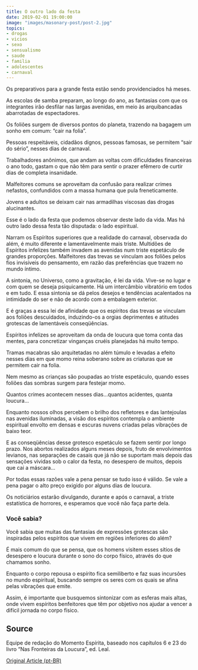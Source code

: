 ```yaml
---
title: O outro lado da festa
date: 2019-02-01 19:00:00
image: "images/masonary-post/post-2.jpg"
topics: 
- drogas
- vicios
- sexo
- sensualismo
- saude
- familia
- adolescentes
- carnaval
---
```


Os preparativos para a grande festa estão sendo providenciados há meses.

As escolas de samba preparam, ao longo do ano, as fantasias com que os
integrantes irão desfilar nas largas avenidas, em meio às arquibancadas
abarrotadas de espectadores.

Os foliões surgem de diversos pontos do planeta, trazendo na bagagem um sonho
em comum: “cair na folia”.

Pessoas respeitáveis, cidadãos dignos, pessoas famosas, se permitem “sair do
sério”, nesses dias de carnaval.

Trabalhadores anônimos, que andam as voltas com dificuldades financeiras o ano
todo, gastam o que não têm para sentir o prazer efêmero de curtir dias de
completa insanidade.

Malfeitores comuns se aproveitam da confusão para realizar crimes nefastos,
confundidos com a massa humana que pula freneticamente.

Jovens e adultos se deixam cair nas armadilhas viscosas das drogas alucinantes.

Esse é o lado da festa que podemos observar deste lado da vida. Mas há outro
lado dessa festa tão disputada: o lado espiritual.

Narram os Espíritos superiores que a realidade do carnaval, observada do além,
é muito diferente e lamentavelmente mais triste. Multidões de Espíritos
infelizes também invadem as avenidas num triste espetáculo de grandes
proporções. Malfeitores das trevas se vinculam aos foliões pelos fios
invisíveis do pensamento, em razão das preferências que trazem no mundo íntimo.

A sintonia, no Universo, como a gravitação, é lei da vida. Vive-se no lugar e
com quem se deseja psiquicamente. Há um intercâmbio vibratório em todos e em
tudo. E essa sintonia se dá pelos desejos e tendências acalentados na
intimidade do ser e não de acordo com a embalagem exterior.

E é graças a essa lei de afinidade que os espíritos das trevas se vinculam aos
foliões descuidados, induzindo-os a orgias deprimentes e atitudes grotescas de
lamentáveis conseqüências.

Espíritos infelizes se aproveitam da onda de loucura que toma conta das mentes,
para concretizar vinganças cruéis planejadas há muito tempo.

Tramas macabras são arquitetadas no além túmulo e levadas a efeito nesses dias
em que momo reina soberano sobre as criaturas que se permitem cair na folia.

Nem mesmo as crianças são poupadas ao triste espetáculo, quando esses foliões
das sombras surgem para festejar momo.

Quantos crimes acontecem nesses dias...quantos acidentes, quanta loucura...

Enquanto nossos olhos percebem o brilho dos refletores e das lantejoulas nas
avenidas iluminadas, a visão dos espíritos contempla o ambiente espiritual
envolto em densas e escuras nuvens criadas pelas vibrações de baixo teor.

E as conseqüências desse grotesco espetáculo se fazem sentir por longo prazo.
Nos abortos realizados alguns meses depois, fruto de envolvimentos levianos,
nas separações de casais que já não se suportam mais depois das sensações
vividas sob o calor da festa, no desespero de muitos, depois que cai a
máscara...

Por todas essas razões vale a pena pensar se tudo isso é válido. Se vale a pena
pagar o alto preço exigido por alguns dias de loucura.

Os noticiários estarão divulgando, durante e após o carnaval, a triste
estatística de horrores, e esperamos que você não faça parte dela.

### Você sabia?

Você sabia que muitas das fantasias de expressões grotescas são inspiradas
pelos espíritos que vivem em regiões inferiores do além?

É mais comum do que se pensa, que os homens visitem esses sítios de desespero e
loucura durante o sono do corpo físico, através do que chamamos sonho.

Enquanto o corpo repousa o espírito fica semiliberto e faz suas incursões no
mundo espiritual, buscando sempre os seres com os quais se afina pelas
vibrações que emite.

Assim, é importante que busquemos sintonizar com as esferas mais altas, onde
vivem espíritos benfeitores que têm por objetivo nos ajudar a vencer a difícil
jornada no corpo físico.

## Source
Equipe de redação do Momento Espírita, baseado nos capítulos 6 e 23 do livro
“Nas Fronteiras da Loucura”, ed. Leal.


[Original Article (pt-BR)](http://momento.com.br/pt/ler_texto.php?id=435)
